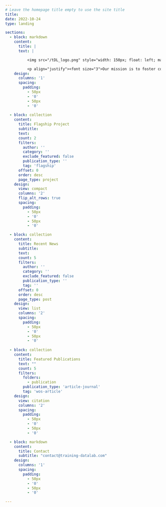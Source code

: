 ```yaml
---
# Leave the homepage title empty to use the site title
title:
date: 2022-10-24
type: landing

sections:
  - block: markdown
    content:
      title: |
      text: |

          <img src="/tDL_logo.png" style="width: 150px; float: left; margin-right: 30px"> <p align="justify"><font size="3">Since 2020, our group has been a meeting point for researchers at different career stages and with various backgrounds who share a common interest in the applications of data and computational social science in three interconnected areas: <strong>data mining</strong>, <strong>econometric modelling</strong>, and <strong>machine learning and artificial intelligence</strong>.</font></p>

          <p align="justify"><font size="3">Our mission is to foster collaboration and the exchange of ideas in computational social science to <strong>foster research</strong> and <strong>disseminate specific knowledge and techniques to wider audiences</strong>. Our commitment to open science leads us to promote transparency and open access to our data, results, and processes in order to generate effective solutions to current challenges and foster a positive impact on society.</font></p>
    design:
      columns: '1'
      spacing:
        padding:
          - 50px
          - '0'
          - 50px
          - '0'
  
  - block: collection
    content:
      title: Flagship Project
      subtitle:
      text:
      count: 2
      filters:
        author: ''
        category: ''
        exclude_featured: false
        publication_type: ''
        tag: 'flagship'
      offset: 0
      order: desc
      page_type: project
    design:
      view: compact
      columns: '2'
      flip_alt_rows: true
      spacing:
        padding:
          - 50px
          - '0'
          - 50px
          - '0'

  - block: collection
    content:
      title: Recent News
      subtitle:
      text:
      count: 5
      filters:
        author: ''
        category: ''
        exclude_featured: false
        publication_type: ''
        tag: ''
      offset: 0
      order: desc
      page_type: post
    design:
      view: list
      columns: '2'
      spacing:
        padding:
          - 50px
          - '0'
          - 50px
          - '0'
 
  - block: collection
    content:
      title: Featured Publications
      text: ""
      count: 5
      filters:
        folders:
          - publication
        publication_type: 'article-journal'
        tag: 'wos-article'
    design:
      view: citation
      columns: '2'
      spacing:
        padding:
          - 50px
          - '0'
          - 50px
          - '0'

  - block: markdown
    content:
      title: Contact
      subtitle: "contact@training-datalab.com"
    design:
      columns: '1'
      spacing:
        padding:
          - 50px
          - '0'
          - 50px
          - '0'

---
```


